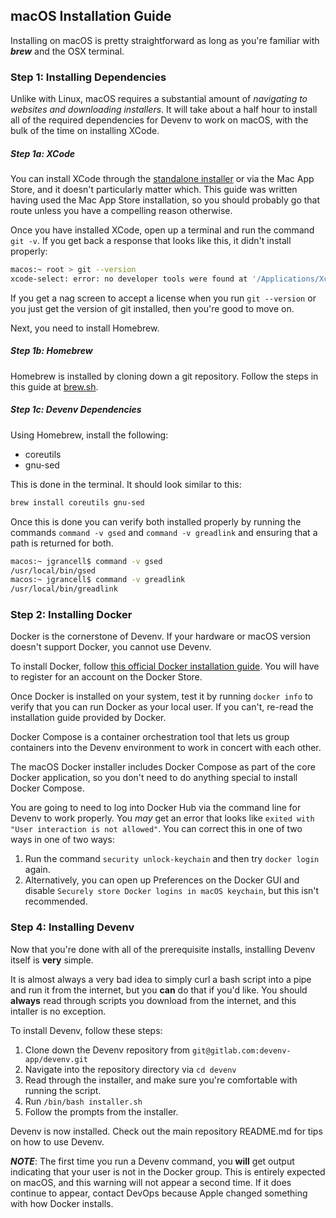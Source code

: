## macOS Installation Guide

Installing on macOS is pretty straightforward as long as you're familiar with
***brew*** and the OSX terminal.

### Step 1: Installing Dependencies

Unlike with Linux, macOS requires a substantial amount of *navigating to websites and
downloading installers*. It will take about a half hour to install all of the required
dependencies for Devenv to work on macOS, with the bulk of the time on installing XCode.

##### Step 1a: XCode
You can install XCode through the [standalone installer](https://developer.apple.com/downloads) or via the Mac App Store, and it doesn't particularly matter which. This
guide was written having used the Mac App Store installation, so you should probably
go that route unless you have a compelling reason otherwise.

Once you have installed XCode, open up a terminal and run the command `git -v`.
If you get back a response that looks like this, it didn't install properly:

```bash
macos:~ root > git --version
xcode-select: error: no developer tools were found at '/Applications/Xcode.app', and no install could be requested (perhaps no UI is present), please install manually from 'developer.apple.com'.
```

If you get a nag screen to accept a license when you run `git --version` or you just
get the version of git installed, then you're good to move on.

Next, you need to install Homebrew.

##### Step 1b: Homebrew

Homebrew is installed by cloning down a git repository. Follow the steps in this
guide at [brew.sh](https://brew.sh/).

##### Step 1c: Devenv Dependencies

Using Homebrew, install the following:

* coreutils
* gnu-sed

This is done in the terminal. It should look similar to this:

```bash
brew install coreutils gnu-sed
```

Once this is done you can verify both installed properly by running the commands
`command -v gsed` and `command -v greadlink` and ensuring that a path is returned
for both.

```bash
macos:~ jgrancell$ command -v gsed
/usr/local/bin/gsed
macos:~ jgrancell$ command -v greadlink
/usr/local/bin/greadlink
```

### Step 2: Installing Docker

Docker is the cornerstone of Devenv. If your hardware or macOS version doesn't
support Docker, you cannot use Devenv.

To install Docker, follow
[this official Docker installation guide](https://docs.docker.com/docker-for-mac/install/).
You will have to register for an account on the Docker Store.

Once Docker is installed on your system, test it by running `docker info` to
verify that you can run Docker as your local user. If you can't, re-read the
installation guide provided by Docker.

Docker Compose is a container orchestration tool that lets us group containers
into the Devenv environment to work in concert with each other.

The macOS Docker installer includes Docker Compose as part of the core Docker
application, so you don't need to do anything special to install Docker Compose.

You are going to need to log into Docker Hub via the command line for Devenv to work
properly. You *may* get an error that looks like `exited with "User interaction is not allowed"`. You can correct this in one of two ways in one of two ways:

1. Run the command `security unlock-keychain` and then try `docker login` again.
2. Alternatively, you can open up Preferences on the Docker GUI and disable `Securely
store Docker logins in macOS keychain`, but this isn't recommended.

### Step 4: Installing Devenv

Now that you're done with all of the prerequisite installs, installing Devenv itself
is **very** simple.

It is almost always a very bad idea to simply curl a bash script into a pipe and
run it from the internet, but you **can** do that if you'd like. You should **always**
read through scripts you download from the internet, and this intaller is no exception.

To install Devenv, follow these steps:

1. Clone down the Devenv repository from `git@gitlab.com:devenv-app/devenv.git`
2. Navigate into the repository directory via `cd devenv`
3. Read through the installer, and make sure you're comfortable with running the script.
3. Run `/bin/bash installer.sh`
4. Follow the prompts from the installer.

Devenv is now installed. Check out the main repository README.md for tips on how to use
Devenv.

***NOTE***: The first time you run a Devenv command, you **will** get output indicating
that your user is not in the Docker group. This is entirely expected on macOS,
and this warning will not appear a second time. If it does continue to appear,
contact DevOps because Apple changed something with how Docker installs.
